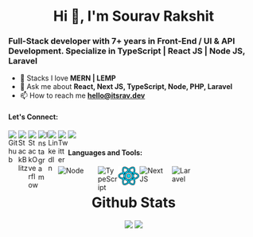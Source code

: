 <h1 align="center">Hi 👋, I'm Sourav Rakshit</h1>
<h3>Full-Stack developer with 7+ years in Front-End / UI & API Development. Specialize in TypeScript | React JS | Node JS, Laravel</h3>

- 🌱 Stacks I love **MERN | LEMP**
- 💬 Ask me about **React, Next JS, TypeScript, Node, PHP, Laravel**
- 📫 How to reach me **hello@itsrav.dev**

#### Let's Connect:
[<img align="left" alt="Github" width="20px" src="https://cdn.jsdelivr.net/npm/simple-icons@v3/icons/github.svg" />](https://github.com/devsrv/)
[<img align="left" alt="StackBlitz" width="20px" src="https://cdn.jsdelivr.net/npm/simple-icons@v8/icons/stackblitz.svg" />](https://stackblitz.com/@rsrv1)
[<img align="left" alt="StackOverflow" width="20px" src="https://cdn.jsdelivr.net/npm/simple-icons@v8/icons/stackoverflow.svg" />](https://stackoverflow.com/users/7819438/devsourav)
[<img align="left" alt="Instagram" width="20px" src="https://cdn.jsdelivr.net/npm/simple-icons@v3/icons/instagram.svg" />](https://instagram.com/im.sourav)
[<img align="left" alt="LinkedIn" width="20px" src="https://cdn.jsdelivr.net/npm/simple-icons@v3/icons/linkedin.svg" />](https://linkedin.com/in/sourav-rakshit1)
[<img align="left" alt="Twitter" width="20px" src="https://cdn.jsdelivr.net/npm/simple-icons@v3/icons/twitter.svg" />](https://twitter.com/srvrksh)
<a href="mailto:hello@itsrav.dev">
  <img align="left" width="22px" src="https://cdn.jsdelivr.net/npm/simple-icons@v3/icons/gmail.svg" />
</a>

<br/>

#### Languages and Tools:
<p align="left"> 
  <img align="left" alt="Node" width="80" src="https://upload.wikimedia.org/wikipedia/commons/d/d9/Node.js_logo.svg"/>
  <img align="left" alt="TypeScript" width="40" src="https://upload.wikimedia.org/wikipedia/commons/4/4c/Typescript_logo_2020.svg"/>
  <img align="left" alt="React JS" width="44" src="https://github.com/devsrv/devsrv/blob/main/react-logo.png"/>
  <img align="left" alt="Next JS" width="65" src="https://upload.wikimedia.org/wikipedia/commons/8/8e/Nextjs-logo.svg"/>
  <img align="left" alt="Laravel" width="40" src="https://upload.wikimedia.org/wikipedia/commons/9/9a/Laravel.svg"/>
</p>

<br/>

<h1 align="center">Github Stats</h1>
<div align="center" >
  <img width="43%" src="https://github-readme-stats.vercel.app/api?username=devsrv&show_icons=true&locale=en" /> 
  <img width="45.5%" src="https://github-readme-streak-stats.herokuapp.com/?user=devsrv&)" />
</div>
